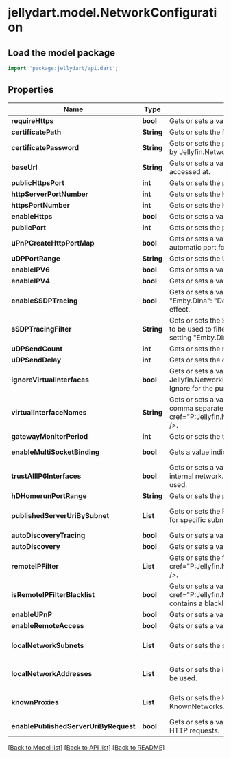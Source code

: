 # jellydart.model.NetworkConfiguration

## Load the model package
```dart
import 'package:jellydart/api.dart';
```

## Properties
Name | Type | Description | Notes
------------ | ------------- | ------------- | -------------
**requireHttps** | **bool** | Gets or sets a value indicating whether the server should force connections over HTTPS. | [optional] 
**certificatePath** | **String** | Gets or sets the filesystem path of an X.509 certificate to use for SSL. | [optional] 
**certificatePassword** | **String** | Gets or sets the password required to access the X.509 certificate data in the file specified by Jellyfin.Networking.Configuration.NetworkConfiguration.CertificatePath. | [optional] 
**baseUrl** | **String** | Gets or sets a value used to specify the URL prefix that your Jellyfin instance can be accessed at. | [optional] 
**publicHttpsPort** | **int** | Gets or sets the public HTTPS port. | [optional] 
**httpServerPortNumber** | **int** | Gets or sets the HTTP server port number. | [optional] 
**httpsPortNumber** | **int** | Gets or sets the HTTPS server port number. | [optional] 
**enableHttps** | **bool** | Gets or sets a value indicating whether to use HTTPS. | [optional] 
**publicPort** | **int** | Gets or sets the public mapped port. | [optional] 
**uPnPCreateHttpPortMap** | **bool** | Gets or sets a value indicating whether the http port should be mapped as part of UPnP automatic port forwarding. | [optional] 
**uDPPortRange** | **String** | Gets or sets the UDPPortRange. | [optional] 
**enableIPV6** | **bool** | Gets or sets a value indicating whether gets or sets IPV6 capability. | [optional] 
**enableIPV4** | **bool** | Gets or sets a value indicating whether gets or sets IPV4 capability. | [optional] 
**enableSSDPTracing** | **bool** | Gets or sets a value indicating whether detailed SSDP logs are sent to the console/log.  \"Emby.Dlna\": \"Debug\" must be set in logging.default.json for this property to have any effect. | [optional] 
**sSDPTracingFilter** | **String** | Gets or sets the SSDPTracingFilter  Gets or sets a value indicating whether an IP address is to be used to filter the detailed ssdp logs that are being sent to the console/log.  If the setting \"Emby.Dlna\": \"Debug\" msut be set in logging.default.json for this property to work. | [optional] 
**uDPSendCount** | **int** | Gets or sets the number of times SSDP UDP messages are sent. | [optional] 
**uDPSendDelay** | **int** | Gets or sets the delay between each groups of SSDP messages (in ms). | [optional] 
**ignoreVirtualInterfaces** | **bool** | Gets or sets a value indicating whether address names that match Jellyfin.Networking.Configuration.NetworkConfiguration.VirtualInterfaceNames should be Ignore for the purposes of binding. | [optional] 
**virtualInterfaceNames** | **String** | Gets or sets a value indicating the interfaces that should be ignored. The list can be comma separated. <seealso cref=\"P:Jellyfin.Networking.Configuration.NetworkConfiguration.IgnoreVirtualInterfaces\" />. | [optional] 
**gatewayMonitorPeriod** | **int** | Gets or sets the time (in seconds) between the pings of SSDP gateway monitor. | [optional] 
**enableMultiSocketBinding** | **bool** | Gets a value indicating whether multi-socket binding is available. | [optional] [readonly] 
**trustAllIP6Interfaces** | **bool** | Gets or sets a value indicating whether all IPv6 interfaces should be treated as on the internal network.  Depending on the address range implemented ULA ranges might not be used. | [optional] 
**hDHomerunPortRange** | **String** | Gets or sets the ports that HDHomerun uses. | [optional] 
**publishedServerUriBySubnet** | **List<String>** | Gets or sets the PublishedServerUriBySubnet  Gets or sets PublishedServerUri to advertise for specific subnets. | [optional] [default to const []]
**autoDiscoveryTracing** | **bool** | Gets or sets a value indicating whether Autodiscovery tracing is enabled. | [optional] 
**autoDiscovery** | **bool** | Gets or sets a value indicating whether Autodiscovery is enabled. | [optional] 
**remoteIPFilter** | **List<String>** | Gets or sets the filter for remote IP connectivity. Used in conjuntion with <seealso cref=\"P:Jellyfin.Networking.Configuration.NetworkConfiguration.IsRemoteIPFilterBlacklist\" />. | [optional] [default to const []]
**isRemoteIPFilterBlacklist** | **bool** | Gets or sets a value indicating whether <seealso cref=\"P:Jellyfin.Networking.Configuration.NetworkConfiguration.RemoteIPFilter\" /> contains a blacklist or a whitelist. Default is a whitelist. | [optional] 
**enableUPnP** | **bool** | Gets or sets a value indicating whether to enable automatic port forwarding. | [optional] 
**enableRemoteAccess** | **bool** | Gets or sets a value indicating whether access outside of the LAN is permitted. | [optional] 
**localNetworkSubnets** | **List<String>** | Gets or sets the subnets that are deemed to make up the LAN. | [optional] [default to const []]
**localNetworkAddresses** | **List<String>** | Gets or sets the interface addresses which Jellyfin will bind to. If empty, all interfaces will be used. | [optional] [default to const []]
**knownProxies** | **List<String>** | Gets or sets the known proxies. If the proxy is a network, it's added to the KnownNetworks. | [optional] [default to const []]
**enablePublishedServerUriByRequest** | **bool** | Gets or sets a value indicating whether the published server uri is based on information in HTTP requests. | [optional] 

[[Back to Model list]](../README.md#documentation-for-models) [[Back to API list]](../README.md#documentation-for-api-endpoints) [[Back to README]](../README.md)


